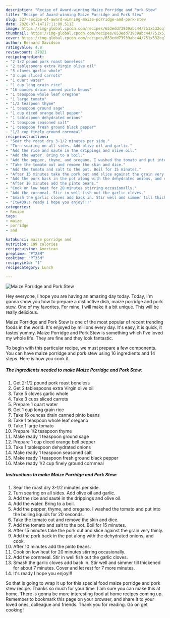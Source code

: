 ```yaml
---
description: "Recipe of Award-winning Maize Porridge and Pork Stew"
title: "Recipe of Award-winning Maize Porridge and Pork Stew"
slug: 327-recipe-of-award-winning-maize-porridge-and-pork-stew
date: 2020-07-14T17:11:00.511Z
image: https://img-global.cpcdn.com/recipes/653edd73939abc44/751x532cq70/maize-porridge-and-pork-stew-recipe-main-photo.jpg
thumbnail: https://img-global.cpcdn.com/recipes/653edd73939abc44/751x532cq70/maize-porridge-and-pork-stew-recipe-main-photo.jpg
cover: https://img-global.cpcdn.com/recipes/653edd73939abc44/751x532cq70/maize-porridge-and-pork-stew-recipe-main-photo.jpg
author: Bernard Davidson
ratingvalue: 4.8
reviewcount: 27821
recipeingredient:
- "2-1/2 pound pork roast boneless"
- "2 tablespoons extra Virgin olive oil"
- "5 cloves garlic whole"
- "3 cups sliced carrots"
- "1 quart water"
- "1 cup long grain rice"
- "16 ounces drain canned pinto beans"
- "1 teaspoon whole leaf oregano"
- "1 large tomato"
- "1/2 teaspoon thyme"
- "1 teaspoon ground sage"
- "1 cup diced orange bell pepper"
- "1 tablespoon dehydrated onions"
- "1 teaspoon seasoned salt"
- "1 teaspoon fresh ground black pepper"
- "1/2 cup finely ground cornmeal"
recipeinstructions:
- "Sear the roast dry 3-1/2 minutes per side."
- "Turn searing on all sides. Add olive oil and garlic."
- "Add the rice and sauté in the drippings and olive oil."
- "Add the water. Bring to a boil."
- "Add the pepper, thyme, and oregano. I washed the tomato and put into the boiling liquids for 20 seconds."
- "Take the tomato out and remove the skin and dice."
- "Add the tomato and salt to the pot. Boil for 15 minutes."
- "After 15 minutes take the pork out and slice against the grain very thinly."
- "Add the pork back in the pot along with the dehydrated onions, and cook."
- "After 10 minutes add the pinto beans."
- "Cook on low heat for 20 minutes stirring occasionally."
- "Add the cornmeal. Stir in well fish out the garlic cloves."
- "Smash the garlic cloves add back in. Stir well and simmer till thickened for about 7 minutes. Cover and let rest for 7 more minutes."
- "It&#39;s ready I hope you enjoy!!!"
categories:
- Recipe
tags:
- maize
- porridge
- and

katakunci: maize porridge and 
nutrition: 199 calories
recipecuisine: American
preptime: "PT28M"
cooktime: "PT35M"
recipeyield: "1"
recipecategory: Lunch

---
```



![Maize Porridge and Pork Stew](https://img-global.cpcdn.com/recipes/653edd73939abc44/751x532cq70/maize-porridge-and-pork-stew-recipe-main-photo.jpg)

Hey everyone, I hope you are having an amazing day today. Today, I'm gonna show you how to prepare a distinctive dish, maize porridge and pork stew. One of my favorites. For mine, I will make it a bit unique. This will be really delicious.

Maize Porridge and Pork Stew is one of the most popular of recent trending foods in the world. It's enjoyed by millions every day. It's easy, it is quick, it tastes yummy. Maize Porridge and Pork Stew is something which I've loved my whole life. They are fine and they look fantastic.




To begin with this particular recipe, we must prepare a few components. You can have maize porridge and pork stew using 16 ingredients and 14 steps. Here is how you cook it.

<!--inarticleads1-->

##### The ingredients needed to make Maize Porridge and Pork Stew:

1. Get 2-1/2 pound pork roast boneless
1. Get 2 tablespoons extra Virgin olive oil
1. Take 5 cloves garlic whole
1. Take 3 cups sliced carrots
1. Prepare 1 quart water
1. Get 1 cup long grain rice
1. Take 16 ounces drain canned pinto beans
1. Take 1 teaspoon whole leaf oregano
1. Take 1 large tomato
1. Prepare 1/2 teaspoon thyme
1. Make ready 1 teaspoon ground sage
1. Prepare 1 cup diced orange bell pepper
1. Take 1 tablespoon dehydrated onions
1. Make ready 1 teaspoon seasoned salt
1. Make ready 1 teaspoon fresh ground black pepper
1. Make ready 1/2 cup finely ground cornmeal




<!--inarticleads2-->

##### Instructions to make Maize Porridge and Pork Stew:

1. Sear the roast dry 3-1/2 minutes per side.
1. Turn searing on all sides. Add olive oil and garlic.
1. Add the rice and sauté in the drippings and olive oil.
1. Add the water. Bring to a boil.
1. Add the pepper, thyme, and oregano. I washed the tomato and put into the boiling liquids for 20 seconds.
1. Take the tomato out and remove the skin and dice.
1. Add the tomato and salt to the pot. Boil for 15 minutes.
1. After 15 minutes take the pork out and slice against the grain very thinly.
1. Add the pork back in the pot along with the dehydrated onions, and cook.
1. After 10 minutes add the pinto beans.
1. Cook on low heat for 20 minutes stirring occasionally.
1. Add the cornmeal. Stir in well fish out the garlic cloves.
1. Smash the garlic cloves add back in. Stir well and simmer till thickened for about 7 minutes. Cover and let rest for 7 more minutes.
1. It&#39;s ready I hope you enjoy!!!




So that is going to wrap it up for this special food maize porridge and pork stew recipe. Thanks so much for your time. I am sure you can make this at home. There is gonna be more interesting food at home recipes coming up. Remember to bookmark this page on your browser, and share it to your loved ones, colleague and friends. Thank you for reading. Go on get cooking!
